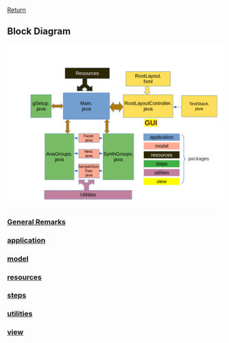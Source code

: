 [Return](professionals.md)
## Block Diagram ##
![Block Diagram](img/block.png)


### [General Remarks](general.md)
### [application](application.md)
### [model](model.md)
### [resources](vault/resources.md)
### [steps](steps.md)
### [utilities](utilities.md)
### [view](view.md)

